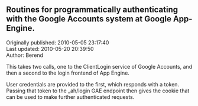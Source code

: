 ## Routines for programmatically authenticating with the Google Accounts system at Google App-Engine.  
Originally published: 2010-05-05 23:17:40  
Last updated: 2010-05-20 20:39:50  
Author: Berend   
  
This takes two calls, one to the ClientLogin service of Google Accounts,
and then a second to the login frontend of App Engine.

User credentials are provided to the first, which responds with a token.
Passing that token to the _ah/login GAE endpoint then gives the cookie that can
be used to make further authenticated requests.